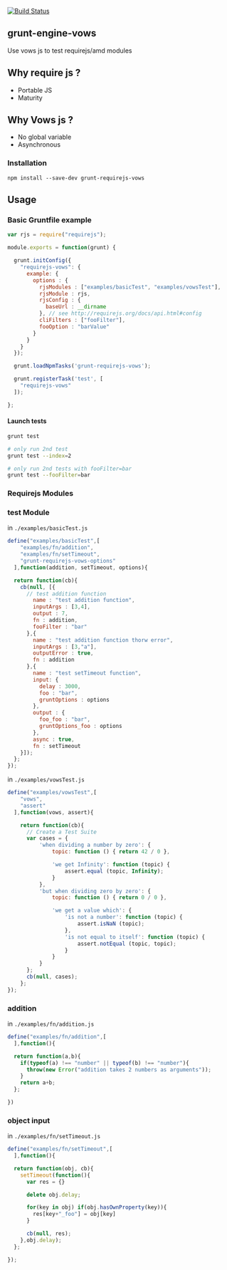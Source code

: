 [![Build Status](https://travis-ci.org/piercus/grunt-requirejs-vows.svg?branch=master)](https://travis-ci.org/piercus/grunt-requirejs-vows)

## grunt-engine-vows

Use vows js to test requirejs/amd modules

## Why require js ?

* Portable JS
* Maturity

## Why Vows js ?

* No global variable
* Asynchronous

### Installation

```
npm install --save-dev grunt-requirejs-vows
```

## Usage

### Basic Gruntfile example

```js
var rjs = require("requirejs");

module.exports = function(grunt) {

  grunt.initConfig({
    "requirejs-vows": {
      example: {
        options : {
          rjsModules : ["examples/basicTest", "examples/vowsTest"],
          rjsModule : rjs,
          rjsConfig : {
            baseUrl : __dirname
          }, // see http://requirejs.org/docs/api.html#config
          cliFilters : ["fooFilter"],
          fooOption : "barValue"
        }
      }
    }
  });

  grunt.loadNpmTasks('grunt-requirejs-vows');

  grunt.registerTask('test', [
    "requirejs-vows"
  ]);

};

```
#### Launch tests

```sh
grunt test

# only run 2nd test
grunt test --index=2

# only run 2nd tests with fooFilter=bar
grunt test --fooFilter=bar
```

### Requirejs Modules

### test Module

in `./examples/basicTest.js`

```js
define("examples/basicTest",[
    "examples/fn/addition",
    "examples/fn/setTimeout",
    "grunt-requirejs-vows-options"
  ],function(addition, setTimeout, options){

  return function(cb){
    cb(null, [{
      // test addition function
        name : "test addition function",
        inputArgs : [3,4],
        output : 7,
        fn : addition,
        fooFilter : "bar"
      },{
        name : "test addition function thorw error",
        inputArgs : [3,"a"],
        outputError : true,
        fn : addition
      },{
        name : "test setTimeout function",
        input: {
          delay : 3000,
          foo : "bar",
          gruntOptions : options
        },
        output : {
          foo_foo : "bar",
          gruntOptions_foo : options
        },
        async : true,
        fn : setTimeout
    }]);
  };
});
```

in `./examples/vowsTest.js`
```js
define("examples/vowsTest",[
    "vows",
    "assert"
  ],function(vows, assert){

    return function(cb){
      // Create a Test Suite
      var cases = {
          'when dividing a number by zero': {
              topic: function () { return 42 / 0 },

              'we get Infinity': function (topic) {
                  assert.equal (topic, Infinity);
              }
          },
          'but when dividing zero by zero': {
              topic: function () { return 0 / 0 },

              'we get a value which': {
                  'is not a number': function (topic) {
                      assert.isNaN (topic);
                  },
                  'is not equal to itself': function (topic) {
                      assert.notEqual (topic, topic);
                  }
              }
          }
      };
      cb(null, cases);
    };
});
```
### addition

in `./examples/fn/addition.js`

```js
define("examples/fn/addition",[
  ],function(){

  return function(a,b){
    if(typeof(a) !== "number" || typeof(b) !== "number"){
      throw(new Error("addition takes 2 numbers as arguments"));
    }
    return a+b;
  };

})
```

### object input

in `./examples/fn/setTimeout.js`

```js
define("examples/fn/setTimeout",[
  ],function(){

  return function(obj, cb){
    setTimeout(function(){
      var res = {}

      delete obj.delay;

      for(key in obj) if(obj.hasOwnProperty(key)){
        res[key+"_foo"] = obj[key]
      }

      cb(null, res);
    },obj.delay);
  };

});
```
